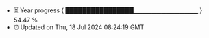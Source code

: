- ⏳ Year progress { ████████████████▁▁▁▁▁▁▁▁▁▁▁▁▁▁ } 54.47 %
- ⏰ Updated on Thu, 18 Jul 2024 08:24:19 GMT

